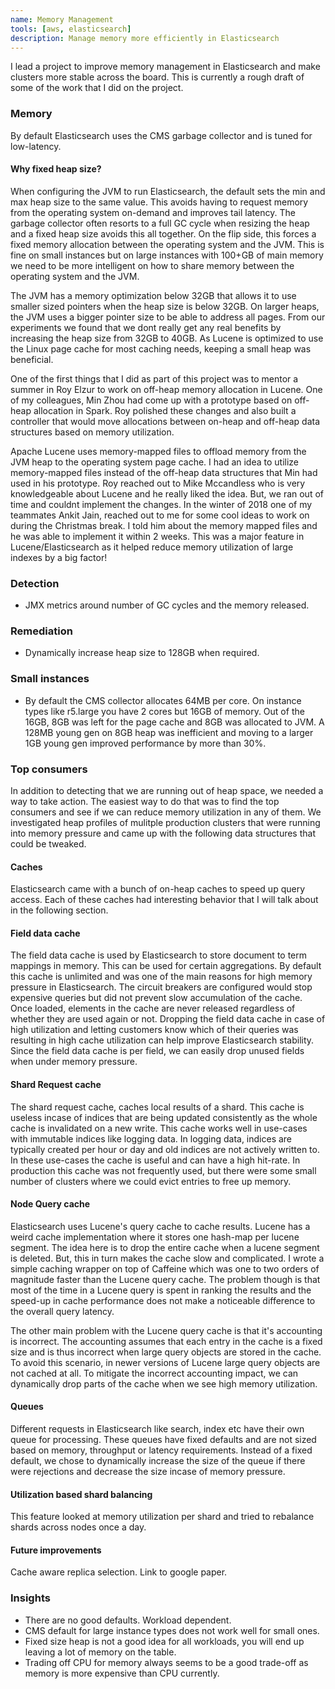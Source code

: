 ```yaml
---
name: Memory Management
tools: [aws, elasticsearch]
description: Manage memory more efficiently in Elasticsearch
---
```


I lead a project to improve memory management in Elasticsearch and make
clusters more stable across the board. This is currently a rough draft of some
of the work that I did on the project.
 
### Memory
By default Elasticsearch uses the CMS garbage collector and is tuned for
low-latency.

#### Why fixed heap size?
When configuring the JVM to run Elasticsearch, the default sets the min and max
heap size to the same value. This avoids having to request memory from the
operating system on-demand and improves tail latency. The garbage collector
often resorts to a full GC cycle when resizing the heap and a fixed heap size
avoids this all together. On the flip side, this forces a fixed memory
allocation between the operating system and the JVM. This is fine on small
instances but on large instances with 100+GB of main memory we need to be more
intelligent on how to share memory between the operating system and the JVM. 

The JVM has a memory optimization below 32GB that allows it to use smaller
sized pointers when the heap size is below 32GB. On larger heaps, the JVM uses
a bigger pointer size to be able to address all pages. From our experiments we
found that we dont really get any real benefits by increasing the heap size
from 32GB to 40GB. As Lucene is optimized to use the Linux page cache for most
caching needs, keeping a small heap was beneficial.

One of the first things that I did as part of this project was to mentor
a summer in Roy Elzur to work on off-heap memory allocation in Lucene. One of
my colleagues, Min Zhou had come up with a prototype based on off-heap
allocation in Spark. Roy polished these changes and also built a controller
that would move allocations between on-heap and off-heap data structures based
on memory utilization. 

Apache Lucene uses memory-mapped files to offload memory from the JVM heap to
the operating system page cache. I had an idea to utilize memory-mapped files
instead of the off-heap data structures that Min had used in his prototype. Roy
reached out to Mike Mccandless who is very knowledgeable about Lucene and he
really liked the idea. But, we ran out of time and couldnt implement the
changes. In the winter of 2018 one of my teammates Ankit Jain, reached out to
me for some cool ideas to work on during the Christmas break. I told him about
the memory mapped files and he was able to implement it within 2 weeks. This
was a major feature in Lucene/Elasticsearch as it helped reduce memory
utilization of large indexes by a big factor!


### Detection
- JMX metrics around number of GC cycles and the memory released.

### Remediation
- Dynamically increase heap size to 128GB when required.

### Small instances
- By default the CMS collector allocates 64MB per core. On instance types like
  r5.large you have 2 cores but 16GB of memory. Out of the 16GB, 8GB was left
for the page cache and 8GB was allocated to JVM. A 128MB young gen on 8GB heap
was inefficient and moving to a larger 1GB young gen improved performance by
more than 30%.

### Top consumers
In addition to detecting that we are running out of heap space, we needed a way
to take action. The easiest way to do that was to find the top consumers and
see if we can reduce memory utilization in any of them. We investigated heap
profiles of mulitple production clusters that were running into memory pressure
and came up with the following data structures that could be tweaked.

#### Caches
Elasticsearch came with a bunch of on-heap caches to speed up query access.
Each of these caches had interesting behavior that I will talk about in the
following section.

#### Field data cache
The field data cache is used by Elasticsearch to store document to term
mappings in memory. This can be used for certain aggregations. By default this
cache is unlimited and was one of the main reasons for high memory pressure in
Elasticsearch. The circuit breakers are configured would stop expensive queries
but did not prevent slow accumulation of the cache. Once loaded, elements in
the cache are never released regardless of whether they are used again or not.
Dropping the field data cache in case of high utilization and letting customers
know which of their queries was resulting in high cache utilization can help
improve Elasticsearch stability. Since the field data cache is per field, we
can easily drop unused fields when under memory pressure.

#### Shard Request cache
The shard request cache, caches local results of a shard. This cache is useless
incase of indices that are being updated consistently as the whole cache is
invalidated on a new write. This cache works well in use-cases with immutable
indices like logging data. In logging data, indices are typically created per
hour or day and old indices are not actively written to. In these use-cases the
cache is useful and can have a high hit-rate. In production this cache was not
frequently used, but there were some small number of clusters where we could
evict entries to free up memory.

#### Node Query cache
Elasticsearch uses Lucene's query cache to cache results. Lucene has a weird
cache implementation where it stores one hash-map per lucene segment. The idea
here is to drop the entire cache when a lucene segment is deleted. But, this in
turn makes the cache slow and complicated. I wrote a simple caching wrapper on
top of Caffeine which was one to two orders of magnitude faster than the Lucene
query cache. The problem though is that most of the time in a Lucene query is
spent in ranking the results and the speed-up in cache performance does not
make a noticeable difference to the overall query latency. 

The other main problem with the Lucene query cache is that it's accounting is
incorrect. The accounting assumes that each entry in the cache is a fixed size
and is thus incorrect when large query objects are stored in the cache. To
avoid this scenario, in newer versions of Lucene large query objects are not
cached at all. To mitigate the incorrect accounting impact, we can dynamically
drop parts of the cache when we see high memory utilization.

#### Queues
Different requests in Elasticsearch like search, index etc have their own queue
for processing. These queues have fixed defaults and are not sized based on
memory, throughput or latency requirements. Instead of a fixed default, we
chose to dynamically increase the size of the queue if there were rejections
and decrease the size incase of memory pressure.

#### Utilization based shard balancing
This feature looked at memory utilization per shard and tried to rebalance
shards across nodes once a day. 

#### Future improvements
Cache aware replica selection. Link to google paper.

### Insights
- There are no good defaults. Workload dependent.
- CMS default for large instance types does not work well for small ones.
- Fixed size heap is not a good idea for all workloads, you will end up leaving
  a lot of memory on the table.
- Trading off CPU for memory always seems to be a good trade-off as memory is
  more expensive than CPU currently.
